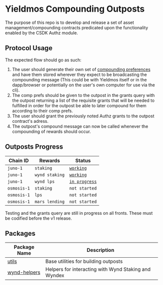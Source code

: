 # Yieldmos Compounding Outposts

The purpose of this repo is to develop and release a set of asset management/compounding contracts predicated upon the functionality enabled by the CSDK Authz module.

## Protocol Usage

The expected flow should go as such:

1. The user should generate their own set of [compounding preferences](./packages/utils/src/comp_prefs.rs) and have them stored wherever they expect to be broadcasting the compounding message (This could be with Yieldmos itself or in the dapp/browser or potentially on the user's own computer for use via the cli).
2. The comp prefs should be given to the outpost in the grants query with the outpost returning a list of the requisite grants that will be needed to fulfilled in order for the outpost be able to later compound for them according to their comp prefs.
3. The user should grant the previously noted Authz grants to the outpost contract's adress.
4. The outpost's compound message can now be called whenever the compounding of rewards should occur.

## Outposts Progress

| Chain ID    | Rewards        | Status                                        |
| ----------- | -------------- | --------------------------------------------- |
| `juno-1`    | `staking`      | [`working`](./contracts/junostake/README.md)  |
| `juno-1`    | `wynd staking` | [`working`](./contracts/wyndstake/README.md)  |
| `juno-1`    | `wynd lps`     | [`in progress`](./contracts/wyndlp/README.md) |
| `osmosis-1` | `staking`      | `not started`                                 |
| `osmosis-1` | `lps`          | `not started`                                 |
| `osmosis-1` | `mars lending` | `not started`                                 |

Testing and the grants query are still in progress on all fronts. These must be codified before the v1 release.

## Packages

| Package Name                                      | Description                                          |
| ------------------------------------------------- | ---------------------------------------------------- |
| [utils](./packages/utils/README.md)               | Base utilities for building outposts                 |
| [wynd-helpers](./packages/wynd-helpers/README.md) | Helpers for interacting with Wynd Staking and Wyndex |

